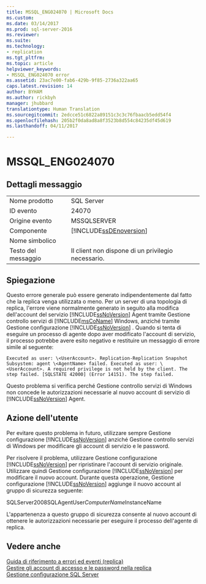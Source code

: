 ```yaml
---
title: MSSQL_ENG024070 | Microsoft Docs
ms.custom: 
ms.date: 03/14/2017
ms.prod: sql-server-2016
ms.reviewer: 
ms.suite: 
ms.technology:
- replication
ms.tgt_pltfrm: 
ms.topic: article
helpviewer_keywords:
- MSSQL_ENG024070 error
ms.assetid: 23ac7e00-fab6-429b-9f85-2736a322aa65
caps.latest.revision: 14
author: BYHAM
ms.author: rickbyh
manager: jhubbard
translationtype: Human Translation
ms.sourcegitcommit: 2edcce51c6822a89151c3c3c76fbaacb5edd54f4
ms.openlocfilehash: 205b2f0da8ad8a8f3523b8d554c84235df45d619
ms.lasthandoff: 04/11/2017

---
```

# <a name="mssqleng024070"></a>MSSQL_ENG024070
    
## <a name="message-details"></a>Dettagli messaggio  
  
|||  
|-|-|  
|Nome prodotto|SQL Server|  
|ID evento|24070|  
|Origine evento|MSSQLSERVER|  
|Componente|[!INCLUDE[ssDEnoversion](../../includes/ssdenoversion-md.md)]|  
|Nome simbolico||  
|Testo del messaggio|Il client non dispone di un privilegio necessario.|  
  
## <a name="explanation"></a>Spiegazione  
 Questo errore generale può essere generato indipendentemente dal fatto che la replica venga utilizzata o meno. Per un server di una topologia di replica, l'errore viene normalmente generato in seguito alla modifica dell'account del servizio [!INCLUDE[ssNoVersion](../../includes/ssnoversion-md.md)] Agent tramite Gestione controllo servizi di [!INCLUDE[msCoName](../../includes/msconame-md.md)] Windows, anziché tramite Gestione configurazione [!INCLUDE[ssNoVersion](../../includes/ssnoversion-md.md)] . Quando si tenta di eseguire un processo di agente dopo aver modificato l'account di servizio, il processo potrebbe avere esito negativo e restituire un messaggio di errore simile al seguente:  
  
 `Executed as user: \<UserAccount>. Replication-Replication Snapshot Subsystem: agent \<AgentName> failed. Executed as user: \<UserAccount>. A required privilege is not held by the client. The step failed. [SQLSTATE 42000] (Error 14151). The step failed.`  
  
 Questo problema si verifica perché Gestione controllo servizi di Windows non concede le autorizzazioni necessarie al nuovo account di servizio di [!INCLUDE[ssNoVersion](../../includes/ssnoversion-md.md)] Agent.  
  
## <a name="user-action"></a>Azione dell'utente  
 Per evitare questo problema in futuro, utilizzare sempre Gestione configurazione [!INCLUDE[ssNoVersion](../../includes/ssnoversion-md.md)] anziché Gestione controllo servizi di Windows per modificare gli account di servizio e le password.  
  
 Per risolvere il problema, utilizzare Gestione configurazione [!INCLUDE[ssNoVersion](../../includes/ssnoversion-md.md)] per ripristinare l'account di servizio originale. Utilizzare quindi Gestione configurazione [!INCLUDE[ssNoVersion](../../includes/ssnoversion-md.md)] per modificare il nuovo account. Durante questa operazione, Gestione configurazione [!INCLUDE[ssNoVersion](../../includes/ssnoversion-md.md)] aggiunge il nuovo account al gruppo di sicurezza seguente:  
  
 SQLServer2008SQLAgentUser$ComputerName$InstanceName  
  
 L'appartenenza a questo gruppo di sicurezza consente al nuovo account di ottenere le autorizzazioni necessarie per eseguire il processo dell'agente di replica.  
  
## <a name="see-also"></a>Vedere anche  
 [Guida di riferimento a errori ed eventi &#40;replica&#41;](../../relational-databases/replication/errors-and-events-reference-replication.md)   
 [Gestire gli account di accesso e le password nella replica](../../relational-databases/replication/security/manage-logins-and-passwords-in-replication.md)   
 [Gestione configurazione SQL Server](../../relational-databases/sql-server-configuration-manager.md)  
  
  

